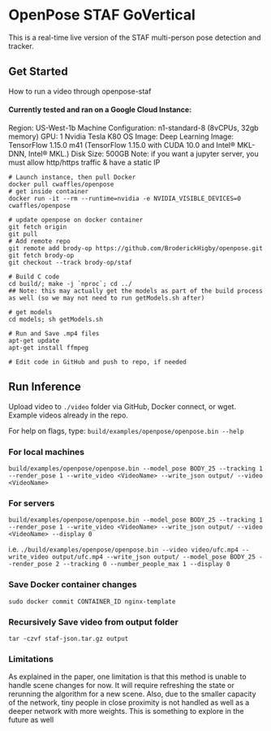 # OpenPose STAF GoVertical

This is a real-time live version of the STAF multi-person pose detection and tracker.

## Get Started

How to run a video through openpose-staf

#### Currently tested and ran on a Google Cloud Instance:

Region: US-West-1b
Machine Configuration: n1-standard-8 (8vCPUs, 32gb memory)
GPU: 1 Nvidia Tesla K80
OS Image: Deep Learning Image: TensorFlow 1.15.0 m41 (TensorFlow 1.15.0 with CUDA 10.0 and Intel® MKL-DNN, Intel® MKL.)
Disk Size: 500GB
Note: if you want a jupyter server, you must allow http/https traffic & have a static IP

```
# Launch instance, then pull Docker
docker pull cwaffles/openpose
# get inside container
docker run -it --rm --runtime=nvidia -e NVIDIA_VISIBLE_DEVICES=0 cwaffles/openpose

# update openpose on docker container
git fetch origin
git pull
# Add remote repo
git remote add brody-op https://github.com/BroderickHigby/openpose.git
git fetch brody-op
git checkout --track brody-op/staf

# Build C code
cd build/; make -j `nproc`; cd ../
## Note: this may actually get the models as part of the build process as well (so we may not need to run getModels.sh after)

# get models
cd models; sh getModels.sh

# Run and Save .mp4 files
apt-get update
apt-get install ffmpeg

# Edit code in GitHub and push to repo, if needed
```

## Run Inference

Upload video to `./video` folder via GitHub, Docker connect, or wget. Example videos already in the repo.

For help on flags, type: `build/examples/openpose/openpose.bin --help`

### For local machines

`build/examples/openpose/openpose.bin --model_pose BODY_25 --tracking 1 --render_pose 1 --write_video <VideoName> --write_json output/ --video <VideoName>`

### For servers

`build/examples/openpose/openpose.bin --model_pose BODY_25 --tracking 1 --render_pose 1 --write_video <VideoName> --write_json output/ --video <VideoName> --display 0`

i.e.
`./build/examples/openpose/openpose.bin --video video/ufc.mp4 --write_video output/ufc.mp4 --write_json output/ --model_pose BODY_25 --render_pose 2 --tracking 0 --number_people_max 1 --display 0`

### Save Docker container changes

`sudo docker commit CONTAINER_ID nginx-template`

### Recursively Save video from output folder

`tar -czvf staf-json.tar.gz output`

### Limitations

As explained in the paper, one limitation is that this method is unable to handle scene changes for now. It will require refreshing the state or rerunning the algorithm for a new scene. Also, due to the smaller capacity of the network, tiny people in close proximity is not handled as well as a deeper network with more weights. This is something to explore in the future as well
